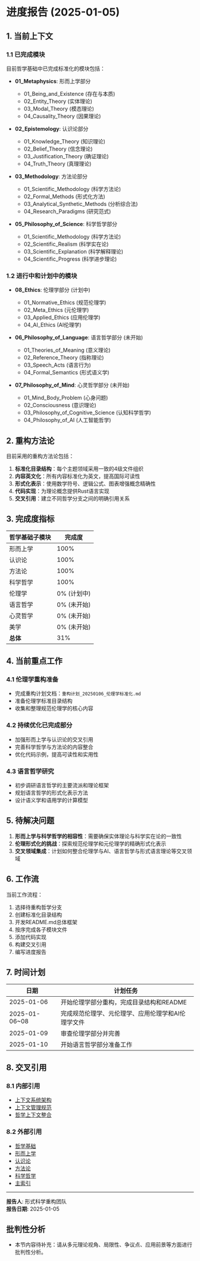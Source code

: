 # 进度报告 (2025-01-05)

## 1. 当前上下文

### 1.1 已完成模块

目前哲学基础中已完成标准化的模块包括：

- **01_Metaphysics**: 形而上学部分
  - 01_Being_and_Existence (存在与本质)
  - 02_Entity_Theory (实体理论)
  - 03_Modal_Theory (模态理论)
  - 04_Causality_Theory (因果理论)

- **02_Epistemology**: 认识论部分
  - 01_Knowledge_Theory (知识理论)
  - 02_Belief_Theory (信念理论)
  - 03_Justification_Theory (确证理论)
  - 04_Truth_Theory (真理理论)

- **03_Methodology**: 方法论部分
  - 01_Scientific_Methodology (科学方法论)
  - 02_Formal_Methods (形式化方法)
  - 03_Analytical_Synthetic_Methods (分析综合法)
  - 04_Research_Paradigms (研究范式)

- **05_Philosophy_of_Science**: 科学哲学部分
  - 01_Scientific_Methodology (科学方法论)
  - 02_Scientific_Realism (科学实在论)
  - 03_Scientific_Explanation (科学解释理论)
  - 04_Scientific_Progress (科学进步理论)

### 1.2 进行中和计划中的模块

- **08_Ethics**: 伦理学部分 (计划中)
  - 01_Normative_Ethics (规范伦理学)
  - 02_Meta_Ethics (元伦理学)
  - 03_Applied_Ethics (应用伦理学)
  - 04_AI_Ethics (AI伦理学)

- **06_Philosophy_of_Language**: 语言哲学部分 (未开始)
  - 01_Theories_of_Meaning (意义理论)
  - 02_Reference_Theory (指称理论)
  - 03_Speech_Acts (语言行为)
  - 04_Formal_Semantics (形式语义学)

- **07_Philosophy_of_Mind**: 心灵哲学部分 (未开始)
  - 01_Mind_Body_Problem (心身问题)
  - 02_Consciousness (意识理论)
  - 03_Philosophy_of_Cognitive_Science (认知科学哲学)
  - 04_Philosophy_of_AI (人工智能哲学)

## 2. 重构方法论

目前采用的重构方法论包括：

1. **标准化目录结构**：每个主题领域采用一致的4级文件组织
2. **内容英文化**：所有内容标准化为英文，提高国际可读性
3. **形式化表示**：使用数学符号、逻辑公式、图表增强概念精确性
4. **代码实现**：为理论概念提供Rust语言实现
5. **交叉引用**：建立不同哲学分支之间的明确引用关系

## 3. 完成度指标

| 哲学基础子模块 | 完成度 |
|--------------|------|
| 形而上学 | 100% |
| 认识论 | 100% |
| 方法论 | 100% |
| 科学哲学 | 100% |
| 伦理学 | 0% (计划中) |
| 语言哲学 | 0% (未开始) |
| 心灵哲学 | 0% (未开始) |
| 美学 | 0% (未开始) |
| **总体** | 31% |

## 4. 当前重点工作

### 4.1 伦理学重构准备

- 完成重构计划文档：`重构计划_20250106_伦理学标准化.md`
- 准备伦理学标准目录结构
- 收集和整理规范伦理学的核心内容

### 4.2 持续优化已完成部分

- 加强形而上学与认识论的交叉引用
- 完善科学哲学与方法论的内容整合
- 优化代码示例，提高可读性和实用性

### 4.3 语言哲学研究

- 初步调研语言哲学的主要流派和理论框架
- 规划语言哲学的形式化表示方法
- 设计语义学和语用学的计算模型

## 5. 待解决问题

1. **形而上学与科学哲学的相容性**：需要确保实体理论与科学实在论的一致性
2. **伦理形式化的挑战**：探索规范伦理学和元伦理学的精确形式化表示
3. **交叉领域集成**：计划如何整合伦理学与AI、语言哲学与形式语言理论等交叉领域

## 6. 工作流

当前工作流程：

1. 选择待重构哲学分支
2. 创建标准化目录结构
3. 开发README.md总体框架
4. 按序完成各子模块文件
5. 添加代码实现
6. 构建交叉引用
7. 编写进度报告

## 7. 时间计划

| 日期 | 计划任务 |
|------|---------|
| 2025-01-06 | 开始伦理学部分重构，完成目录结构和README |
| 2025-01-06~08 | 完成规范伦理学、元伦理学、应用伦理学和AI伦理学文件 |
| 2025-01-09 | 审查伦理学部分并完善 |
| 2025-01-10 | 开始语言哲学部分准备工作 |

## 8. 交叉引用

### 8.1 内部引用

- [上下文系统架构](../Architecture.md)
- [上下文管理规范](../Context_Management_Specification.md)
- [哲学上下文整合](../Integration/Philosophical_Context_Integration.md)

### 8.2 外部引用

- [哲学基础](README.md)
- [形而上学](README.md)
- [认识论](README.md)
- [方法论](README.md)
- [科学哲学](README.md)
- [主索引](../../00_Master_Index/00_主索引-形式科学体系重构版.md)

---

**报告人**: 形式科学重构团队  
**报告日期**: 2025-01-05

## 批判性分析

- 本节内容待补充：请从多元理论视角、局限性、争议点、应用前景等方面进行批判性分析。
